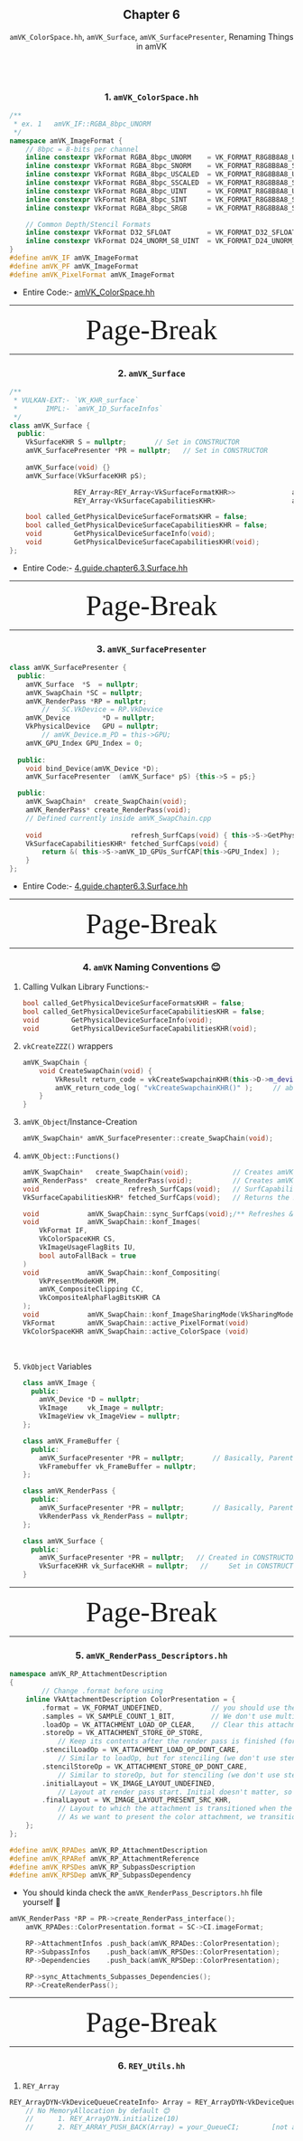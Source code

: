 <div align=center>

## Chapter 6
`amVK_ColorSpace.hh`, `amVK_Surface`, `amVK_SurfacePresenter`, Renaming Things in amVK

</div>




</br>
</br>




<div align=center>

### 1. `amVK_ColorSpace.hh`

</div>

```cpp
/**
 * ex. 1   amVK_IF::RGBA_8bpc_UNORM
 */
namespace amVK_ImageFormat {
    // 8bpc = 8-bits per channel
    inline constexpr VkFormat RGBA_8bpc_UNORM    = VK_FORMAT_R8G8B8A8_UNORM;    // 37
    inline constexpr VkFormat RGBA_8bpc_SNORM    = VK_FORMAT_R8G8B8A8_SNORM;    // 38
    inline constexpr VkFormat RGBA_8bpc_USCALED  = VK_FORMAT_R8G8B8A8_USCALED;  // 39
    inline constexpr VkFormat RGBA_8bpc_SSCALED  = VK_FORMAT_R8G8B8A8_SSCALED;  // 40
    inline constexpr VkFormat RGBA_8bpc_UINT     = VK_FORMAT_R8G8B8A8_UINT;     // 41
    inline constexpr VkFormat RGBA_8bpc_SINT     = VK_FORMAT_R8G8B8A8_SINT;     // 42
    inline constexpr VkFormat RGBA_8bpc_SRGB     = VK_FORMAT_R8G8B8A8_SRGB;     // 43

    // Common Depth/Stencil Formats
    inline constexpr VkFormat D32_SFLOAT         = VK_FORMAT_D32_SFLOAT;
    inline constexpr VkFormat D24_UNORM_S8_UINT  = VK_FORMAT_D24_UNORM_S8_UINT;
}
#define amVK_IF amVK_ImageFormat
#define amVK_PF amVK_ImageFormat
#define amVK_PixelFormat amVK_ImageFormat
```
- Entire Code:- [amVK_ColorSpace.hh](../../amVK/common/amVK_ColorSpace.hh)



















<div class="REY_NOSHOW_PDF">

-------------------------------------------------------------------
<div align=center style="font-size: 50px; font-family: 'Iosevka Curly'; ">Page-Break</div>
</div>
<div class="REY_PAGEBREAK" style="page-break-after: always;"></div>
<div class="REY_NOSHOW_PDF">

-------------------------------------------------------------------
</div>


















<div align=center>

### 2. `amVK_Surface`

</div>

```cpp
/**
 * VULKAN-EXT:- `VK_KHR_surface`
 *       IMPL:- `amVK_1D_SurfaceInfos`
 */
class amVK_Surface {
  public:
    VkSurfaceKHR S = nullptr;       // Set in CONSTRUCTOR
    amVK_SurfacePresenter *PR = nullptr;   // Set in CONSTRUCTOR
    
    amVK_Surface(void) {}
    amVK_Surface(VkSurfaceKHR pS);

                REY_Array<REY_Array<VkSurfaceFormatKHR>>              amVK_2D_GPUs_ImageFMTs;
                REY_Array<VkSurfaceCapabilitiesKHR>                   amVK_1D_GPUs_SurfCAP;

    bool called_GetPhysicalDeviceSurfaceFormatsKHR = false;
    bool called_GetPhysicalDeviceSurfaceCapabilitiesKHR = false;
    void        GetPhysicalDeviceSurfaceInfo(void);
    void        GetPhysicalDeviceSurfaceCapabilitiesKHR(void);
};
```
- Entire Code:- [4.guide.chapter6.3.Surface.hh](./examples/4.guide.chapter6.3.Surface.hh)



















<div class="REY_NOSHOW_PDF">

-------------------------------------------------------------------
<div align=center style="font-size: 50px; font-family: 'Iosevka Curly'; ">Page-Break</div>
</div>
<div class="REY_PAGEBREAK" style="page-break-after: always;"></div>
<div class="REY_NOSHOW_PDF">

-------------------------------------------------------------------
</div>

















<div align=center>

### 3. `amVK_SurfacePresenter`

</div>

```cpp
class amVK_SurfacePresenter {
  public:
    amVK_Surface  *S  = nullptr;
    amVK_SwapChain *SC = nullptr;
    amVK_RenderPass *RP = nullptr;
        //   SC.VkDevice = RP.VkDevice
    amVK_Device        *D = nullptr;
    VkPhysicalDevice   GPU = nullptr;
        // amVK_Device.m_PD = this->GPU;
    amVK_GPU_Index GPU_Index = 0;
    
  public:
    void bind_Device(amVK_Device *D);
    amVK_SurfacePresenter  (amVK_Surface* pS) {this->S = pS;}

  public:
    amVK_SwapChain*  create_SwapChain(void);
    amVK_RenderPass* create_RenderPass(void);
    // Defined currently inside amVK_SwapChain.cpp
    
    void                      refresh_SurfCaps(void) { this->S->GetPhysicalDeviceSurfaceCapabilitiesKHR(); }
    VkSurfaceCapabilitiesKHR* fetched_SurfCaps(void) {
        return &( this->S->amVK_1D_GPUs_SurfCAP[this->GPU_Index] );
    }
};
```
- Entire Code:- [4.guide.chapter6.3.Surface.hh](./examples/4.guide.chapter6.3.Surface.hh)




















<div class="REY_NOSHOW_PDF">

-------------------------------------------------------------------
<div align=center style="font-size: 50px; font-family: 'Iosevka Curly'; ">Page-Break</div>
</div>
<div class="REY_PAGEBREAK" style="page-break-after: always;"></div>
<div class="REY_NOSHOW_PDF">

-------------------------------------------------------------------
</div>

















<div align=center>

### 4. `amVK` Naming Conventions 😊
</div>

1. Calling Vulkan Library Functions:-
    ```cpp 
    bool called_GetPhysicalDeviceSurfaceFormatsKHR = false;
    bool called_GetPhysicalDeviceSurfaceCapabilitiesKHR = false;
    void        GetPhysicalDeviceSurfaceInfo(void);
    void        GetPhysicalDeviceSurfaceCapabilitiesKHR(void);
    ```

2.  `vkCreateZZZ()` wrappers
    ```cpp  
    amVK_SwapChain {
        void CreateSwapChain(void) {
            VkResult return_code = vkCreateSwapchainKHR(this->D->m_device, &CI, nullptr, &this->SC);
            amVK_return_code_log( "vkCreateSwapchainKHR()" );     // above variable "return_code" can nott be named smth else
        }
    }
    ```

3.  `amVK_Object`/Instance-Creation
    ```cpp
    amVK_SwapChain* amVK_SurfacePresenter::create_SwapChain(void);
    ```

4.  `amVK_Object::Functions()`
    ```cpp
    amVK_SwapChain*   create_SwapChain(void);           // Creates amVK_Object
    amVK_RenderPass*  create_RenderPass(void);          // Creates amVK_Object
    void                      refresh_SurfCaps(void);   // SurfCapabilities changes if Window is Resized
    VkSurfaceCapabilitiesKHR* fetched_SurfCaps(void);   // Returns the REFRESHED/FETCHED element

    void            amVK_SwapChain::sync_SurfCaps(void);/** Refreshes & Syncs `SurfaceCapabilites` */
    void            amVK_SwapChain::konf_Images(
        VkFormat IF, 
        VkColorSpaceKHR CS, 
        VkImageUsageFlagBits IU, 
        bool autoFallBack = true
    )
    void            amVK_SwapChain::konf_Compositing(
        VkPresentModeKHR PM,
        amVK_CompositeClipping CC,
        VkCompositeAlphaFlagBitsKHR CA
    );
    void            amVK_SwapChain::konf_ImageSharingMode(VkSharingMode ISM);
    VkFormat        amVK_SwapChain::active_PixelFormat(void)                    {return CI.imageFormat;}
    VkColorSpaceKHR amVK_SwapChain::active_ColorSpace (void)                    {return CI.imageColorSpace;}
    ```
    </br>
    <div style="page-break-after: always;"></div>

5. `VkObject` Variables
    ```cpp
    class amVK_Image {
      public:
        amVK_Device *D = nullptr;
        VkImage     vk_Image = nullptr;
        VkImageView vk_ImageView = nullptr;
    };

    class amVK_FrameBuffer {
      public:
        amVK_SurfacePresenter *PR = nullptr;       // Basically, Parent Pointer
        VkFramebuffer vk_FrameBuffer = nullptr;
    };

    class amVK_RenderPass {
      public:
        amVK_SurfacePresenter *PR = nullptr;       // Basically, Parent Pointer
        VkRenderPass vk_RenderPass = nullptr; 
    };

    class amVK_Surface {
      public:
        amVK_SurfacePresenter *PR = nullptr;   // Created in CONSTRUCTOR
        VkSurfaceKHR vk_SurfaceKHR = nullptr;   //     Set in CONSTRUCTOR
    }
    ```



















<div class="REY_NOSHOW_PDF">

-------------------------------------------------------------------
<div align=center style="font-size: 50px; font-family: 'Iosevka Curly'; ">Page-Break</div>
</div>
<div class="REY_PAGEBREAK" style="page-break-after: always;"></div>
<div class="REY_NOSHOW_PDF">

-------------------------------------------------------------------
</div>
















<div align=center>

### 5. `amVK_RenderPass_Descriptors.hh`
</div>

```cpp
namespace amVK_RP_AttachmentDescription
{
        // Change .format before using
    inline VkAttachmentDescription ColorPresentation = {
        .format = VK_FORMAT_UNDEFINED,            // you should use the ImageFormat selected by the swapchain
        .samples = VK_SAMPLE_COUNT_1_BIT,         // We don't use multi sampling in this example
        .loadOp = VK_ATTACHMENT_LOAD_OP_CLEAR,    // Clear this attachment at the start of the render pass
        .storeOp = VK_ATTACHMENT_STORE_OP_STORE,  
            // Keep its contents after the render pass is finished (for displaying it)
        .stencilLoadOp = VK_ATTACHMENT_LOAD_OP_DONT_CARE,   
            // Similar to loadOp, but for stenciling (we don't use stencil here)
        .stencilStoreOp = VK_ATTACHMENT_STORE_OP_DONT_CARE, 
            // Similar to storeOp, but for stenciling (we don't use stencil here)
        .initialLayout = VK_IMAGE_LAYOUT_UNDEFINED, 
            // Layout at render pass start. Initial doesn't matter, so we use undefined
        .finalLayout = VK_IMAGE_LAYOUT_PRESENT_SRC_KHR, 
            // Layout to which the attachment is transitioned when the render pass is finished
            // As we want to present the color attachment, we transition to PRESENT_KHR
    };
};

#define amVK_RPADes amVK_RP_AttachmentDescription
#define amVK_RPARef amVK_RP_AttachmentReference
#define amVK_RPSDes amVK_RP_SubpassDescription
#define amVK_RPSDep amVK_RP_SubpassDependency
```
- You should kinda check the `amVK_RenderPass_Descriptors.hh` file yourself 🤭
```cpp
amVK_RenderPass *RP = PR->create_RenderPass_interface();
    amVK_RPADes::ColorPresentation.format = SC->CI.imageFormat;

    RP->AttachmentInfos .push_back(amVK_RPADes::ColorPresentation);
    RP->SubpassInfos    .push_back(amVK_RPSDes::ColorPresentation);
    RP->Dependencies    .push_back(amVK_RPSDep::ColorPresentation);

    RP->sync_Attachments_Subpasses_Dependencies();
    RP->CreateRenderPass();
```



















<div class="REY_NOSHOW_PDF">

-------------------------------------------------------------------
<div align=center style="font-size: 50px; font-family: 'Iosevka Curly'; ">Page-Break</div>
</div>
<div class="REY_PAGEBREAK" style="page-break-after: always;"></div>
<div class="REY_NOSHOW_PDF">

-------------------------------------------------------------------
</div>

















<div align=center>

### 6. `REY_Utils.hh`
</div>

1. `REY_Array`
```cpp
REY_ArrayDYN<VkDeviceQueueCreateInfo> Array = REY_ArrayDYN<VkDeviceQueueCreateInfo>(nullptr, 0, 0);
    // No MemoryAllocation by default 😊
    //      1. REY_ArrayDYN.initialize(10)
    //      2. REY_ARRAY_PUSH_BACK(Array) = your_QueueCI;        [not a function. but rather a preprocessor macro]
```
